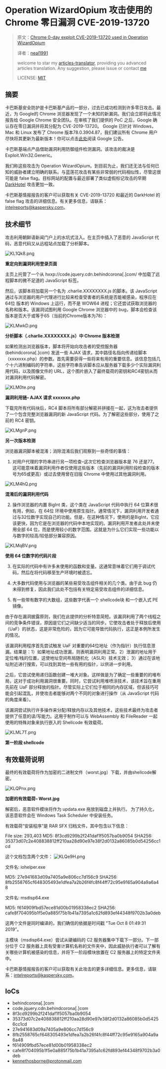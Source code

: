 # Operation WizardOpium 攻击使用的 Chrome 零日漏洞 CVE-2019-13720

>原文：[Chrome 0-day exploit CVE-2019-13720 used in Operation WizardOpium](https://securelist.com/chrome-0-day-exploit-cve-2019-13720-used-in-operation-wizardopium/94866/)
>
>译者：[neal1991](https://github.com/neal1991)
>
>welcome to star my [articles-translator](https://github.com/neal1991/articles-translator/), providing you advanced articles translation. Any suggestion, please issue or contact [me](mailto:bing@stu.ecnu.edu.cn)
>
>LICENSE: [MIT](https://opensource.org/licenses/MIT)

## 摘要

卡巴斯基安全防护是卡巴斯基产品的一部分，过去已成功检测到许多零日攻击。最近，为 Google的 Chrome 浏览器发现了一个未知的新漏洞。我们会立即将此情况报告给 Google Chrome 安全团队。在审核了我们提供的 PoC 之后，Google 确认存在零日漏洞并将其分配为 CVE-2019-13720。 Google 已针对 Windows，Mac 和 Linux 发布了 Chrome 版本78.0.3904.87，我们建议所有 Chrome 用户尽快将其更新为最新版本！你可以点击[此处](https://chromereleases.googleblog.com/2019/10/stable-channel-update-for-desktop_31.html)阅读 Google 公告。

卡巴斯基端点产品借助漏洞利用防御组件检测漏洞。该攻击的裁决是 Exploit.Win32.Generic。

我们称这些攻击为 Operation WizardOpium。到目前为止，我们还无法与任何已知的威胁者建立明确的联系。与蓝莲花攻击有某些非常弱的代码相似性，尽管这很可能是 false flag。目标网站的配置与最近部署了类似虚假标记攻击的早期 [DarkHotel](https://securelist.com/the-darkhotel-apt/66779/) 攻击更加一致。

卡巴斯基情报报告的客户可以获取有关 CVE-2019-13720 和最近的 DarkHotel 的 false flag 攻击的详细信息。有关更多信息，请联系：intelreports@kaspersky.com。

## 技术细节

攻击利用朝鲜语新闻门户上的水坑式注入。在主页中插入了恶意的 JavaScript 代码，恶意代码又从远程站点加载了分析脚本。

![KL1Qk8.png](https://s2.ax1x.com/2019/11/02/KL1Qk8.png)

**重定向到漏洞利用登录页面**

主页上托管了一个从 hxxp://code.jquery.cdn.behindcorona[.]com/ 中加载了远程脚本的微不足道的 JavaScript 标签。

然后，该脚本将加载另一个名为 .charlie.XXXXXXXX.js 的脚本。该 JavaScript 通过与浏览器的用户代理进行比较来检查受害者的系统是否能被感染，程序应在 64位 版本的 Windows 上运行，而不是 WOW64 进程；它还尝试获取浏览器的名称和版本。该漏洞试图利用 Google Chrome 浏览器中的 bug，脚本会检查该版本是否大于或等于65（当前的Chrome版本为78）：

![KLMwkD.png](https://s2.ax1x.com/2019/11/02/KLMwkD.png)

**分析脚本（.charlie.XXXXXXXX.js）中 Chrome 版本检测**

如果检测出浏览器版本，脚本将开始向攻击者的受控服务器 (behindcorona[.]com) 发送一些 AJAX 请求，其中路径名指向传递给脚本（xxxxxxx.php）的参数。首先需要获得一些将来有用的重要信息。该信息包括几个十六进制编码的字符串，这些字符串告诉脚本应从服务器下载多少个实际漏洞利用代码，以及图像文件的 URL，这个图片嵌入了最终载荷的密钥和RC4密钥从而对漏洞利用代码解密。

![KLM0te.png](https://s2.ax1x.com/2019/11/02/KLM0te.png)

**漏洞利用链– AJAX 请求 xxxxxxx.php**

下载完所有代码块后，RC4 脚本将所有部分解密并拼接在一起，这为攻击者提供了一个包含完整浏览器漏洞的新 JavaScript 代码。为了解密这些部分，使用了之前的 RC4 密钥。

![KLMgnP.png](https://s2.ax1x.com/2019/11/02/KLMgnP.png)

**另一次版本检测**

浏览器漏洞脚本被混淆；消除混淆后我们观察到一些奇怪的事情：

1. 对用户代理的字符串进行另一项检查–这次它检查浏览器版本是 76 还是77。这可能意味着漏洞利用作者仅使用这些版本（先前的漏洞利用阶段检查的版本号为65或更高）或过去使用曾在旧版 Chrome 中使用过其他漏洞利用。

![KLM4hQ.png](https://s2.ax1x.com/2019/11/02/KLM4hQ.png)

**混淆后的漏洞利用代码**

2. 操作浏览器的内置 BigInt 类，这个类在 JavaScript 代码中执行 64 位算术很有用，例如，在 64位 环境中使用原生指针。通常情况下，漏洞利用开发者通过与32位数字实现自己的功能。但是，在这种情况下，使用的是BigInt，它应该更快，因为它是在浏览器的代码中本地实现的。漏洞利用开发者此处并未使用全部 64 位，而是使用较小的数字范围。这就是为什么它们实现一些功能以与数字的较高/较低部分兼容原因。

![KLMqBV.png](https://s2.ax1x.com/2019/11/02/KLMqBV.png)

**使用 64 位数字的代码片段**

3. 在实际的代码中有许多未使用的函数和变量。这通常意味着它们用于调试代码，然后在将代码移至生产环境时被遗忘。

4. 大多数代码使用与浏览器的某些易受攻击组件相关的几个类。由于此 bug 仍未得到修复，因此我们此处不包括有关特定易受攻击组件的详细信息。

5. 有一些带有数字的大数组，这些数字代表一个 shellcode块 和一个嵌入式 PE 镜像。

由于存在漏洞披露原则，我们在此提供的分析特意简短。该漏洞利用了两个线程之间的竞争条件错误，原因是它们之间缺少适当的同步。它使攻击者处于释放后使用（UaF）的状态，这是非常危险的，因为它可能导致代码执行，这正是本例所发生的情况。

该漏洞利用程序首先尝试触发 UaF 对重要的64位地址（作为指针）执行信息泄漏。结果是：1）如果地址成功泄漏，则表明漏洞利用正常。2）泄漏的地址用于定位堆/栈的位置，这使地址空间布局随机化（ASLR）技术无效； 3）通过在该地址附近进行搜索，可以找到其他一些有用的指针，以供进一步利用。

之后，它尝试使用递归函数创建一堆大对象。这样做是为了确定一些重要的的堆布局，这对于成功利用漏洞很重要。同时，它尝试利用堆喷涂技术，该技术旨在重用先前在 UaF 部分释放的指针。尽管实际上它们位于相同的内存区域，但该技巧可能会引起混乱，并使攻击者能够对两个不同的对象进行操作（从 JavaScript 代码的角度来看）。

该漏洞尝试执行许多操作来分配/释放内存以及其他技术，这些技术最终为攻击者提供了任意的读/写能力。这用于制作可以与 WebAssembly 和 FileReader 一起使用的特殊对象来执行嵌入的 Shellcode 有效载荷。

![KLML7T.png](https://s2.ax1x.com/2019/11/02/KLML7T.png)

**第一阶段 shellcode**

## 有效载荷说明

最终的有效载荷将作为加密的二进制文件（worst.jpg）下载，并由shellcode解密。

![KLQPnx.png](https://s2.ax1x.com/2019/11/02/KLQPnx.png)

**加密的有效载荷– Worst.jpg**

解密后，恶意软件模块将作为 updata.exe 拖放到磁盘上并执行。 为了持久化，该恶意软件会在 Windows Task Scheduler 中安装任务。

有效载荷“安装程序”是 RAR SFX 归档文件，其中包含以下信息：

File size: 293,403
MD5: 8f3cd9299b2f241daf1f5057ba0b9054
SHA256: 35373d07c2e408838812ff210aa28d90e97e38f2d0132a86085b0d54256cc1cd

这个文档包含两个文件：
![KLQe9H.png](https://s2.ax1x.com/2019/11/02/KLQe9H.png)

文件名: iohelper.exe

MD5: 27e941683d09a7405a9e806cc7d156c9
SHA256: 8fb2558765cf648305493e1dfea7a2b26f4fc8f44ff72c95e9165a904a9a6a48

文件名: msdisp64.exe

MD5: f614909fbd57ece81d00b01958338ec2
SHA256: cafe8f704095b1f5e0a885f75b1b41a7395a1c62fd893ef44348f9702b3a0deb

这两个文件是同时编译的，我们确信的依据是时间戳 "Tue Oct 8 01:49:31 2019”。

主模块（msdisp64.exe）尝试从硬编码的 C2 服务器集中下载下一部分。下一部分位于 C2 服务器上具有受害计算机名称的文件夹中，因此威胁执行者可以了解有关哪些计算机被感染的信息，并将下一阶段模块放置在 C2 服务器上的特定文件夹中。

卡巴斯基情报报告的客户可以获取有关此攻击的更多详细信息。更多信息，请联系：intelreports@kaspersky.com。

## IoCs

* behindcorona[.]com
* code.jquery.cdn.behindcorona[.]com
* 8f3cd9299b2f241daf1f5057ba0b9054
* 35373d07c2e408838812ff210aa28d90e97e38f2d0132a86085b0d54256cc1cd
* 27e941683d09a7405a9e806cc7d156c9
* 8fb2558765cf648305493e1dfea7a2b26f4fc8f44ff72c95e9165a904a9a6a48
* f614909fbd57ece81d00b01958338ec2
* cafe8f704095b1f5e0a885f75b1b41a7395a1c62fd893ef44348f9702b3a0deb
* kennethosborne@protonmail.com


 

 